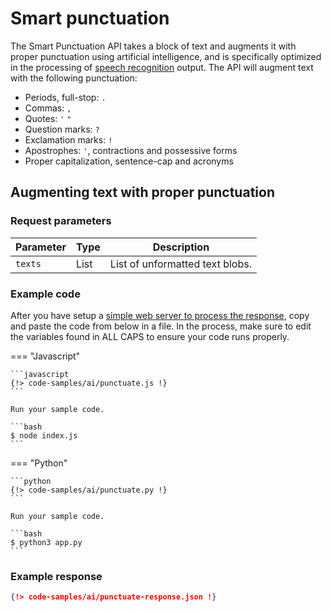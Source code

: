 # Smart punctuation

The Smart Punctuation API takes a block of text and augments it with proper punctuation using artificial intelligence, and is specifically optimized in the processing of [speech recognition](../speech-to-text/) output. The API will augment text with the following punctuation:

* Periods, full-stop: `.`
* Commas: `,`
* Quotes: `'` `"`
* Question marks: `?`
* Exclamation marks: `!`
* Apostrophes: `'`, contractions and possessive forms
* Proper capitalization, sentence-cap and acronyms

## Augmenting text with proper punctuation

### Request parameters

| Parameter | Type        | Description                     |
| --------- | ----------- | ------------------------------- |
| `texts`   | List        | List of unformatted text blobs. |

### Example code

After you have setup a [simple web server to process the response](../asynchronous-responses/), copy and paste the code from below in a file. In the process, make sure to edit the variables found in ALL CAPS to ensure your code runs properly. 

=== "Javascript"

    ```javascript
    {!> code-samples/ai/punctuate.js !}
    ```

    Run your sample code.

    ```bash
    $ node index.js
    ```

=== "Python"

    ```python
    {!> code-samples/ai/punctuate.py !}
    ```

    Run your sample code.
    
    ```bash
    $ python3 app.py
    ```

### Example response

```json
{!> code-samples/ai/punctuate-response.json !}
```

